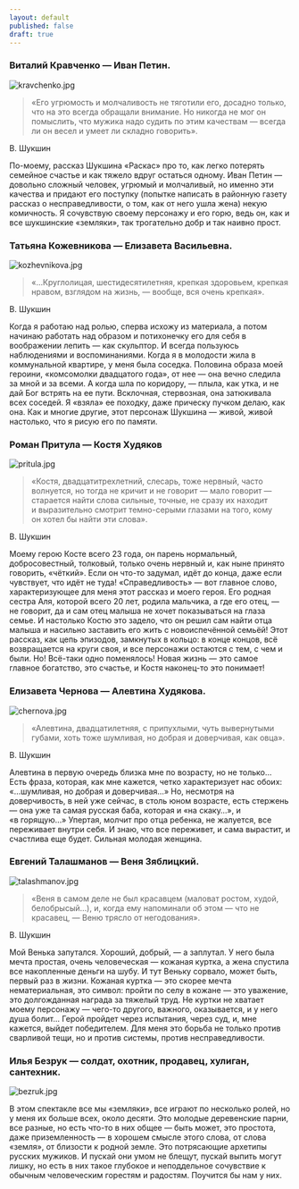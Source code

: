 ```yaml
---
layout: default
published: false
draft: true
---
```


### Виталий Кравченко — Иван Петин.

![kravchenko.jpg](/zemlyaki/kravchenko.jpg)

> «Его угрюмость и молчаливость не тяготили его, досадно только, что на это всегда обращали внимание. Но никогда не мог он помыслить, что мужика надо судить по этим качествам — всегда ли он весел и умеет ли складно говорить».

В. Шукшин

По-моему, рассказ Шукшина «Раскас» про то, как легко потерять семейное счастье и как тяжело вдруг остаться одному. Иван Петин — довольно сложный человек, угрюмый и молчаливый, но именно эти качества и придают его поступку (попытке написать в районную газету рассказ о несправедливости, о том, как от него ушла жена) некую комичность. Я сочувствую своему персонажу и его горю, ведь он, как и все шукшинские «земляки», так трогательно добр и так наивно прост.

### Татьяна Кожевникова — Елизавета Васильевна.

![kozhevnikova.jpg](/zemlyaki/kozhevnikova.jpg)

> «…Круглолицая, шестидесятилетняя, крепкая здоровьем, крепкая нравом, взглядом на жизнь, — вообще, вся очень крепкая».

В. Шукшин

Когда я работаю над ролью, сперва исхожу из материала, а потом начинаю работать над образом и потихонечку его для себя в воображении лепить — как скульптор. И всегда пользуюсь наблюдениями и воспоминаниями. Когда я в молодости жила в коммунальной квартире, у меня была соседка. Половина образа моей героини, «комсомолки двадцатого года», от нее — она вечно следила за мной и за всеми. А когда шла по коридору, — плыла, как утка, и не дай Бог встрять на ее пути. Всклочная, стервозная, она затюкивала всех соседей. Я «взяла» ее походку, даже прическу пучком делаю, как она. Как и многие другие, этот персонаж Шукшина — живой, живой настолько, что я рисую его по памяти.

### Роман Притула — Костя Худяков

![pritula.jpg](/zemlyaki/pritula.jpg)

> «Костя, двадцатитрехлетний, слесарь, тоже нервный, часто волнуется, но тогда не кричит и не говорит — мало говорит — старается найти слова сильные, точные, не сразу их находит и выразительно смотрит темно-серыми глазами на того, кому он хотел бы найти эти слова».

В. Шукшин

Моему герою Косте всего 23 года, он парень нормальный, добросовестный, толковый, только очень нервный и, как ныне принято говорить, «чёткий». Если он что-то задумал, идёт до конца, даже если чувствует, что идёт не туда! «Справедливость» — вот главное слово, характеризующее для меня этот рассказ и моего героя. Его родная сестра Аля, которой всего 20 лет, родила мальчика, а где его отец, — не говорит, да и сам отец малыша не хочет показываться на глаза семье. И настолько Костю это задело, что он решил сам найти отца малыша и насильно заставить его жить с новоиспечённой семьёй! Этот рассказ, как цепь эпизодов, замкнутых в кольцо: в конце концов, всё возвращается на круги своя, и все персонажи остаются с тем, с чем и были. Но! Всё-таки одно поменялось! Новая жизнь — это самое главное богатство, это счастье, и Костя наконец-то это понимает!

### Елизавета Чернова — Алевтина Худякова.

![chernova.jpg](/zemlyaki/chernova.jpg)

> «Алевтина, двадцатилетняя, с припухлыми, чуть вывернутыми губами, хоть тоже шумливая, но добрая и доверчивая, как овца».

В. Шукшин

Алевтина в первую очередь близка мне по возрасту, но не только… Есть фраза, которая, как мне кажется, четко характеризует нас обоих: «…шумливая, но добрая и доверчивая…» Но, несмотря на доверчивость, в ней уже сейчас, в столь юном возрасте, есть стержень — она уже та самая русская баба, которая и «на скаку…», и «в горящую…» Упертая, молчит про отца ребенка, не жалуется, все переживает внутри себя. И знаю, что все переживет, и сама вырастит, и счастлива еще будет. Сильная молодая женщина.

### Евгений Талашманов — Веня Зяблицкий.

![talashmanov.jpg](/zemlyaki/talashmanov.jpg)

> «Веня в самом деле не был красавцем (маловат ростом, худой, белобрысый…), и, когда ему напоминали об этом — что не красавец, — Веню трясло от негодования».

В. Шукшин

Мой Венька запутался. Хороший, добрый, — а заплутал. У него была мечта простая, очень человеческая — кожаная куртка, а жена спустила все накопленные деньги на шубу. И тут Веньку сорвало, может быть, первый раз в жизни. Кожаная куртка — это скорее мечта нематериальная, это символ: пройти по селу в кожане — это уважение, это долгожданная награда за тяжелый труд. Не куртки не хватает моему персонажу — чего-то другого, важного, оказывается, и у него душа болит… Герой пройдет через испытания, через суд, и, мне кажется, выйдет победителем. Для меня это борьба не только против сварливой тещи, но и против системы, против несправедливости.

### Илья Безрук — солдат, охотник, продавец, хулиган, сантехник.

![bezruk.jpg](/zemlyaki/bezruk.jpg)

В этом спектакле все мы «земляки», все играют по несколько ролей, но у меня их больше всех, около десяти. Это молодые деревенские парни, все разные, но есть что-то в них общее — быть может, это простота, даже приземленность — в хорошем смысле этого слова, от слова «земля», от близости к родной земле. Это потрясающие архетипы русских мужиков. И пускай они умом не блещут, пускай выпить могут лишку, но есть в них такое глубокое и неподдельное сочувствие к обычным человеческим горестям и радостям. Поучится бы нам у них.